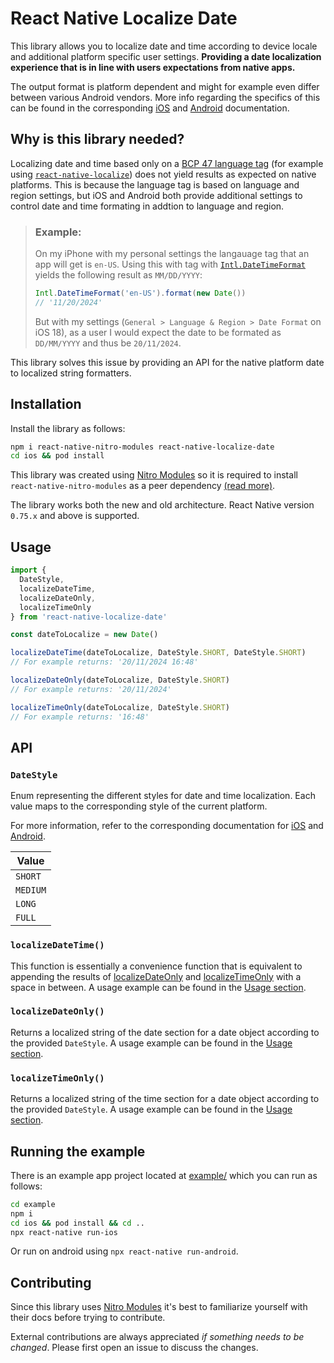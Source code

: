 # React Native Localize Date

This library allows you to localize date and time according to device locale and additional platform specific user settings. **Providing a date localization experience that is in line with users expectations from native apps.**

The output format is platform dependent and might for example even differ between various Android vendors. More info regarding the specifics of this can be found in the corresponding [iOS](https://developer.apple.com/documentation/foundation/dateformatter/1415241-localizedstring) and [Android](https://developer.android.com/reference/android/icu/text/DateFormat) documentation.

## Why is this library needed?

Localizing date and time based only on a [BCP 47 language tag](https://www.techonthenet.com/js/language_tags.php) (for example using [`react-native-localize`](https://github.com/zoontek/react-native-localize)) does not yield results as expected on native platforms. This is because the language tag is based on language and region settings, but iOS and Android both provide additional settings to control date and time formating in addtion to language and region.

> ### Example:
> On my iPhone with my personal settings the langauage tag that an app will get is `en-US`. Using this with tag  with [`Intl.DateTimeFormat`](https://developer.mozilla.org/en-US/docs/Web/JavaScript/Reference/Global_Objects/Intl/DateTimeFormat) yields the following result as `MM/DD/YYYY`:
> ```js
> Intl.DateTimeFormat('en-US').format(new Date())
> // '11/20/2024'
> ```
>
> But with my settings (`General > Language & Region > Date Format` on iOS 18), as a user I would expect the date to be formated as `DD/MM/YYYY` and thus be `20/11/2024`.

This library solves this issue by providing an API for the native platform date to localized string formatters.

## Installation

Install the library as follows:
```sh
npm i react-native-nitro-modules react-native-localize-date
cd ios && pod install
```

This library was created using [Nitro Modules](https://github.com/mrousavy/nitro) so it is required to install `react-native-nitro-modules` as a peer dependency [(read more)](https://nitro.margelo.com/docs/for-users).

The library works both the new and old architecture. React Native version `0.75.x` and above is supported.

## Usage

```typescript
import {
  DateStyle,
  localizeDateTime,
  localizeDateOnly,
  localizeTimeOnly
} from 'react-native-localize-date'

const dateToLocalize = new Date()

localizeDateTime(dateToLocalize, DateStyle.SHORT, DateStyle.SHORT)
// For example returns: '20/11/2024 16:48'

localizeDateOnly(dateToLocalize, DateStyle.SHORT)
// For example returns: '20/11/2024'

localizeTimeOnly(dateToLocalize, DateStyle.SHORT)
// For example returns: '16:48'
```

## API

### `DateStyle`
Enum representing the different styles for date and time localization. Each value maps to the corresponding style of the current platform.

For more information, refer to the corresponding documentation for [iOS](https://developer.apple.com/documentation/foundation/dateformatter/style) and [Android](https://developer.android.com/reference/android/icu/text/DateFormat#:~:text=The%20exact%20result%20depends%20on%20the%20locale%2C%20but%20generally).

| Value
| -----
| `SHORT`
| `MEDIUM`
| `LONG`
| `FULL`


### `localizeDateTime()`

This function is essentially a convenience function that is equivalent to appending the results of [localizeDateOnly](#localizeDateOnly()) and [localizeTimeOnly](#localizeTimeOnly()) with a space in between. A usage example can be found in the [Usage section](#Usage).

### `localizeDateOnly()`

Returns a localized string of the date section for a date object according to the provided `DateStyle`. A usage example can be found in the [Usage section](#Usage).

### `localizeTimeOnly()`

Returns a localized string of the time section for a date object according to the provided `DateStyle`. A usage example can be found in the [Usage section](#Usage).

## Running the example

There is an example app project located at [example/](example) which you can run as follows:
```sh
cd example
npm i
cd ios && pod install && cd ..
npx react-native run-ios
```

Or run on android using `npx react-native run-android`.

## Contributing

Since this library uses [Nitro Modules](https://github.com/mrousavy/nitro) it's best to familiarize yourself with their docs before trying to contribute.

External contributions are always appreciated *if something needs to be changed*. Please first open an issue to discuss the changes.

